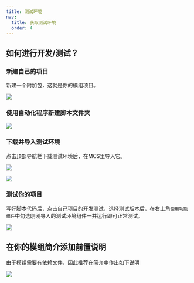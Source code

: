 ```yaml
---
title: 测试环境
nav:
  title: 获取测试环境
  order: 4
---
```

## 如何进行开发/测试？

### 新建自己的项目
新建一个附加包，这就是你的模组项目。

![](http://1.94.129.175/uploads/LingmienAether/img/1.png)

### 使用自动化程序新建脚本文件夹
![](../docs/picture/info-0.png)

### 下载并导入测试环境
点击顶部导航栏下载测试环境后，在MCS里导入它。

![](http://1.94.129.175/uploads/LingmienAether/img/2.png)

![](http://1.94.129.175/uploads/LingmienAether/img/3.png)

### 测试你的项目
写好脚本代码后，点击自己项目的开发测试，选择测试版本后，在右上角`使用功能组件`中勾选刚刚导入的测试环境组件一并运行即可正常测试。

![](http://1.94.129.175/uploads/LingmienAether/img/4.png)

## 在你的模组简介添加前置说明
由于模组需要有依赖文件，因此推荐在简介中作出如下说明

![](http://1.94.129.175/uploads/LingmienAether/img/info-3.png)